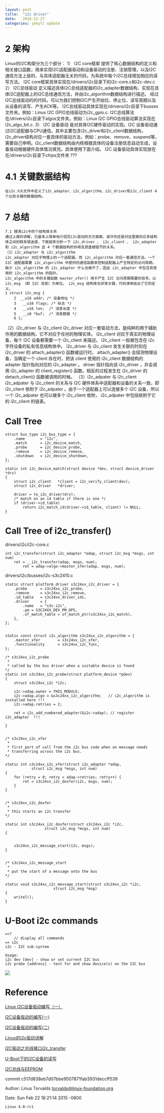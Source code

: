 ```yaml
---
layout: post
title:  "i2c driver"
date:   2016-12-27 
categories: jekyll update
---
```



# 2 架构
Linux的I2C构架分为三个部分：
1） I2C core框架
    提供了核心数据结构的定义和相关接口函数，用来实现I2C适配器驱动和设备驱动的注册、注销管理，以及I2C通信方法上层的、与具体适配器无关的代码，为系统中每个I2C总线增加相应的读写方法。
    I2C core框架具体实现在/drivers/i2c目录下的i2c-core.c和i2c-dev.c
2） I2C总线驱动
    定义描述具体I2C总线适配器的i2c_adapter数据结构、实现在具体I2C适配器上的I2C总线通信方法，并由i2c_algorithm数据结构进行描述。 经过I2C总线驱动的的代码，可以为我们控制I2C产生开始位、停止位、读写周期以及从设备的读写、产生ACK等。
    I2C总线驱动具体实现在/drivers/i2c目录下busses文件夹。例如：Linux I2C GPIO总线驱动为i2c_gpio.c. I2C总线算法在/drivers/i2c目录下algos文件夹。例如：Linux I2C GPIO总线驱动算法实现在i2c_algo_bit.c.
3） I2C 设备驱动
    是对具体I2C硬件驱动的实现。I2C 设备驱动通过I2C适配器与CPU通信。其中主要包含i2c_driver和i2c_client数据结构，i2c_driver结构对应一套具体的驱动方法，例如：probe、remove、suspend等，需要自己申明。i2c_client数据结构由内核根据具体的设备注册信息自动生成，设备驱动根据硬件具体情况填充。具体使用下面介绍。
    I2C 设备驱动具体实现放在在/drivers/i2c目录下chips文件夹 ???




# 4.1  关键数据结构
    在i2c.h头文件中定义了i2c_adapter、i2c_algorithm、i2c_driver和i2c_client 4个比较关键的数据结构。


# 7 总结
    7.1 理清i2c中的个结构体关系
    通过上面的讲解，已基本上简单地介绍完i2c驱动的方方面面，或许你还是对这里面的众多结构体之间的联系很迷惑，下面就来分析一下 i2c_driver 、 i2c_client 、 i2c_adapter 和 i2c_algorithm 这 4 个数据结构的作用及其盘根错节的关系。
    （1）i2c_adapter 与 i2c_algorithm
    i2c_adapter 对应于物理上的一个适配器，而 i2c_algorithm 对应一套通信方法。一个 I2C 适配器需要 i2c_algorithm 中提供的通信函数来控制适配器上产生特定的访问周期。缺少 i2c_algorithm 的 i2c_adapter 什么也做不了，因此 i2c_adapter 中包含其使用的 i2c_algorithm 的指针。
    i2c_algorithm 中的关键函数 master_xfer() 用于产生 I2C 访问周期需要的信号，以 i2c_msg （即 I2C 消息）为单位。 i2c_msg 结构体也非常关键，代码清单给出了它的定义。
    1 struct i2c_msg {
	    2  __u16 addr; /* 设备地址 */
	    3   __u16 flags; /* 标志 */
	    4   __u16 len;  /* 消息长度 */
	    5   __u8 *buf;  /* 消息数据 */
	    6 };
   （2）i2c_driver 与 i2c_client
i2c_driver 对应一套驱动方法，是纯粹的用于辅助作用的数据结构，它不对应于任何的物理实体。 i2c_client 对应于真实的物理设备，每个 I2C 设备都需要一个 i2c_client 来描述。 i2c_client 一般被包含在 i2c 字符设备的私有信息结构体中。
i2c_driver 与 i2c_client 发生关联的时刻在 i2c_driver 的 attach_adapter() 函数被运行时。 attach_adapter() 会探测物理设备，当确定一个 client 存在时，把该 client 使用的 i2c_client 数据结构的 adapter 指针指向对应的 i2c_adapter 。
driver 指针指向该 i2c_driver ，并会调用 i2c_adapter 的 client_register() 函数。相反的过程发生在 i2c_driver 的 detach_client() 函数被调用的时候。
   （3）i2c_adpater 与 i2c_client
i2c_adpater 与 i2c_client 的关系与 I2C 硬件体系中适配器和设备的关系一致，即 i2c_client 依附于 i2c_adpater 。由于一个适配器上可以连接多个 I2C 设备，所以一个 i2c_adpater 也可以被多个 i2c_client 依附， i2c_adpater 中包括依附于它的 i2c_client 的链表。


# Call Tree 

	struct bus_type i2c_bus_type = {
		.name		= "i2c",
		.match		= i2c_device_match,
		.probe		= i2c_device_probe,
		.remove		= i2c_device_remove,
		.shutdown	= i2c_device_shutdown,
	};

	static int i2c_device_match(struct device *dev, struct device_driver *drv)
	{
		struct i2c_client	*client = i2c_verify_client(dev);
		struct i2c_driver	*driver;

		driver = to_i2c_driver(drv);
		/* match on an id table if there is one */
		if (driver->id_table)
			return i2c_match_id(driver->id_table, client) != NULL;
	}


# Call Tree of i2c_transfer()

drivers/i2c/i2c-core.c

	int i2c_transfer(struct i2c_adapter *adap, struct i2c_msg *msgs, int num)
		ret = __i2c_transfer(adap, msgs, num);
			ret = adap->algo->master_xfer(adap, msgs, num);

drivers/i2c/busses/i2c-s3c2410.c

	static struct platform_driver s3c24xx_i2c_driver = {
		.probe		= s3c24xx_i2c_probe,
		.remove		= s3c24xx_i2c_remove,
		.id_table	= s3c24xx_driver_ids,
		.driver		= {
			.name	= "s3c-i2c",
			.pm	= S3C24XX_DEV_PM_OPS,
			.of_match_table = of_match_ptr(s3c24xx_i2c_match),
		},
	};


	static const struct i2c_algorithm s3c24xx_i2c_algorithm = {
		.master_xfer		= s3c24xx_i2c_xfer,
		.functionality		= s3c24xx_i2c_func,
	};

	/* s3c24xx_i2c_probe
	 *
	 * called by the bus driver when a suitable device is found
	*/
	static int s3c24xx_i2c_probe(struct platform_device *pdev)
	{
		struct s3c24xx_i2c *i2c;

		i2c->adap.owner = THIS_MODULE;
		i2c->adap.algo = &s3c24xx_i2c_algorithm;   // i2c_algorithm is installed here !!!
		i2c->adap.retries = 2;

		ret = i2c_add_numbered_adapter(&i2c->adap); // register i2c_adapter  !!!

	}


	/* s3c24xx_i2c_xfer
	 *
	 * first port of call from the i2c bus code when an message needs
	 * transferring across the i2c bus.
	*/

	static int s3c24xx_i2c_xfer(struct i2c_adapter *adap,
				struct i2c_msg *msgs, int num)
	{
		for (retry = 0; retry < adap->retries; retry++) {
			ret = s3c24xx_i2c_doxfer(i2c, msgs, num);
		}
	}


	/* s3c24xx_i2c_doxfer
	 *
	 * this starts an i2c transfer
	*/

	static int s3c24xx_i2c_doxfer(struct s3c24xx_i2c *i2c,
				      struct i2c_msg *msgs, int num)
	{


		s3c24xx_i2c_message_start(i2c, msgs);
	}


	/* s3c24xx_i2c_message_start
	 *
	 * put the start of a message onto the bus
	*/

	static void s3c24xx_i2c_message_start(struct s3c24xx_i2c *i2c,
					      struct i2c_msg *msg)
	{
		writel();
	}


# U-Boot i2c commands

	=>?
		// display all commands
	=> i2c
	i2c - I2C sub-system

	Usage:
	i2c dev [dev] - show or set current I2C bus
	i2c probe [address] - test for and show device(s) on the I2C bus



![](i2c-driver/i2c-communicate.jpg)




# Reference


[Linux I2C设备驱动编写（一）](http://blog.csdn.net/airk000/article/details/21345457)

[I2C设备驱动的编写(一)](http://blog.chinaunix.net/uid-27041925-id-3630913.html)

[I2C设备驱动的编写(二)](http://blog.chinaunix.net/uid-27041925-id-3630925.html)

[Linux的i2c驱动详解](http://blog.chinaunix.net/uid-27041925-id-3631304.html)

[I2C驱动之总线接口i2c_transfer](http://blog.csdn.net/u013427264/article/details/42777091)

[U-Boot下的I2C设备的读写](http://blog.sina.com.cn/s/blog_6836cbf70100qe4i.html)

[I2C总线与EEPROM](http://www.51hei.com/bbs/dpj-22299-1.html)

commit c517d838eb7d07bbe9507871fab3931deccff539

Author: Linus Torvalds <torvalds@linux-foundation.org>

Date:   Sun Feb 22 18:21:14 2015 -0800

    Linux 4.0-rc1

